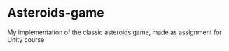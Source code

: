 # Asteroids-game
My implementation of the classic asteroids game, made as assignment for Unity course
